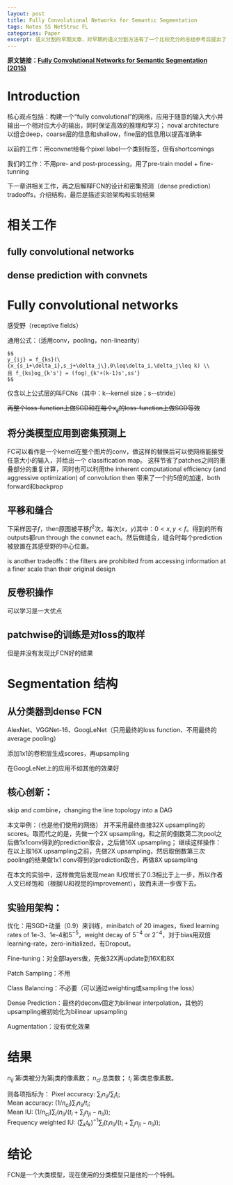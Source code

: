 ```yaml
---
layout: post
title: Fully Convolutional Networks for Semantic Segmentation
tags: Notes SS NetStruc FL
categories: Paper
excerpt: 语义分割的早期文章，对早期的语义分割方法有了一个比较充分的总结参考后提出了一个当时最佳的方案，同时给出了全卷积网络的思想以及跳跃链接的思想，为之后很多语义分割的工作提供了基础。
---
```


**原文链接：[Fully Convolutional Networks for Semantic Segmentation (2015)](https://arxiv.org/pdf/1411.4038.pdf)**

# Introduction

核心观点包括：构建一个“fully convolutional”的网络，应用于随意的输入大小并输出一个相对应大小的输出，同时保证高效的推理和学习； noval architecture 以组合deep，coarse层的信息和shallow，fine层的信息用以提高准确率

以前的工作：用convnet给每个pixel label一个类别标签，但有shortcomings

我们的工作：不用pre- and post-processing，用了pre-train model + fine-tunning

下一章讲相关工作，再之后解释FCN的设计和密集预测（dense prediction）tradeoffs，介绍结构，最后是描述实验架构和实验结果

# 相关工作

## fully convolutional networks

## dense prediction with convnets

# Fully convolutional networks

感受野（receptive fields）

通用公式：（适用conv，pooling，non-linearity）<br />
    
    $$
    y_{ij} = f_{ks}(\{x_{s_i+\delta_i},s_j+\delta_j\},0\leq\delta_i,\delta_j\leq k) \\
    且 f_{ks}og_{k's'} = (fog)_{k'+(k-1)s',ss'}
    $$
仅含以上公式层的叫FCNs（其中：k--kernel size；s--stride）

~~再整个loss-function上做SGD和在每个$x_{ij}$的loss-function上做SGD等效~~

## 将分类模型应用到密集预测上

FC可以看作是一个kernel在整个图片的conv，做这样的替换后可以使网络能接受任意大小的输入，并给出一个 classification map。
这样节省了patches之间的重叠部分的重复计算，同时也可以利用the inherent computational efficiency (and aggressive optimization) of convolution then 带来了一个约5倍的加速，both forward和backprop

## 平移和缝合

下采样因子$f$，then原图被平移$f^2$次，每次$(x，y)$其中：$0 < x,y < f$。得到的所有outputs都run through the convnet each。然后做缝合，缝合时每个prediction被放置在其感受野的中心位置。

is another tradeoffs：the filters are prohibited from accessing information at a finer scale than their original design

## 反卷积操作

可以学习是一大优点

## patchwise的训练是对loss的取样

但是并没有发现比FCN好的结果

# Segmentation 结构

## 从分类器到dense FCN

AlexNet、VGGNet-16、GoogLeNet（只用最终的loss function、不用最终的average pooling）

添加1x1的卷积层生成scores，再upsampling

在GoogLeNet上的应用不如其他的效果好

## 核心创新：

skip and combine，changing the line topology into a DAG

本文举例：（也是他们使用的网络）
并不采用最终直接32X upsampling的scores。取而代之的是，先做一个2X upsampling，和之前的倒数第二次pool之后做1x1conv得到的prediction取合，之后做16X upsampling；
继续这样操作：在以上取16X upsampling之前，先做2X upsampling，然后取倒数第三次pooling的结果做1x1 conv得到的prediction取合，再做8X upsampling

在本文的实验中，这样做完后发现mean IU仅增长了0.3相比于上一步，所以作者人文已经饱和（根据IU和视觉的improvement），故而未进一步做下去。

## 实验用架构：

优化：用SGD+动量（0.9）来训练，minibatch of 20 images，fixed learning rates of 1e-3、1e-4和$5^{-5}$，weight decay of $5^{-4}$ or $2^{-4}$，对于bias用双倍learning-rate，zero-initialized，有Dropout。

Fine-tuning：对全部layers做，先做32X再update到16X和8X

Patch Sampling：不用

Class Balancing：不必要（可以通过weighting或sampling the loss）

Dense Prediction：最终的deconv固定为bilinear interpolation，其他的upsampling被初始化为bilinear upsampling

Augmentation：没有优化效果

# 结果

$n_{ij}$ 第i类被分为第j类的像素数；
$n_{cl}$ 总类数；
$t_i$ 第i类总像素数。

则各项指标为：
Pixel accuracy: $\sum_i{n_{ii}} / \sum_i{t_i}$; <br />
Mean accuracy: $(1/n_{cl})\sum_i{n_{ii} / t_i}$; <br />
Mean IU: $(1/n_{cl})\sum_i{(n_{ii} / (t_i + \sum_j{n_{ji}} - n_{ii}))}$; <br />
Frequency weighted IU: $(\sum_k{t_k})^{-1}\sum_i{(t_i n_{ii} / (t_i + \sum_j{n_{ji}} - n_{ii}))}$; 

# 结论

FCN是一个大类模型，现在使用的分类模型只是他的一个特例。